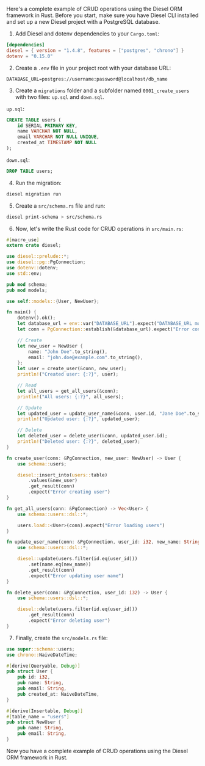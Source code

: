 Here's a complete example of CRUD operations using the Diesel ORM framework in Rust. Before you start, make sure you have Diesel CLI installed and set up a new Diesel project with a PostgreSQL database.

1. Add Diesel and dotenv dependencies to your `Cargo.toml`:

```toml
[dependencies]
diesel = { version = "1.4.8", features = ["postgres", "chrono"] }
dotenv = "0.15.0"
```

2. Create a `.env` file in your project root with your database URL:

```
DATABASE_URL=postgres://username:password@localhost/db_name
```

3. Create a `migrations` folder and a subfolder named `0001_create_users` with two files: `up.sql` and `down.sql`.

`up.sql`:

```sql
CREATE TABLE users (
    id SERIAL PRIMARY KEY,
    name VARCHAR NOT NULL,
    email VARCHAR NOT NULL UNIQUE,
    created_at TIMESTAMP NOT NULL
);
```

`down.sql`:

```sql
DROP TABLE users;
```

4. Run the migration:

```bash
diesel migration run
```

5. Create a `src/schema.rs` file and run:

```bash
diesel print-schema > src/schema.rs
```

6. Now, let's write the Rust code for CRUD operations in `src/main.rs`:

```rust
#[macro_use]
extern crate diesel;

use diesel::prelude::*;
use diesel::pg::PgConnection;
use dotenv::dotenv;
use std::env;

pub mod schema;
pub mod models;

use self::models::{User, NewUser};

fn main() {
    dotenv().ok();
    let database_url = env::var("DATABASE_URL").expect("DATABASE_URL must be set");
    let conn = PgConnection::establish(&database_url).expect("Error connecting to database");

    // Create
    let new_user = NewUser {
        name: "John Doe".to_string(),
        email: "john.doe@example.com".to_string(),
    };
    let user = create_user(&conn, new_user);
    println!("Created user: {:?}", user);

    // Read
    let all_users = get_all_users(&conn);
    println!("All users: {:?}", all_users);

    // Update
    let updated_user = update_user_name(&conn, user.id, "Jane Doe".to_string());
    println!("Updated user: {:?}", updated_user);

    // Delete
    let deleted_user = delete_user(&conn, updated_user.id);
    println!("Deleted user: {:?}", deleted_user);
}

fn create_user(conn: &PgConnection, new_user: NewUser) -> User {
    use schema::users;

    diesel::insert_into(users::table)
        .values(&new_user)
        .get_result(conn)
        .expect("Error creating user")
}

fn get_all_users(conn: &PgConnection) -> Vec<User> {
    use schema::users::dsl::*;

    users.load::<User>(conn).expect("Error loading users")
}

fn update_user_name(conn: &PgConnection, user_id: i32, new_name: String) -> User {
    use schema::users::dsl::*;

    diesel::update(users.filter(id.eq(user_id)))
        .set(name.eq(new_name))
        .get_result(conn)
        .expect("Error updating user name")
}

fn delete_user(conn: &PgConnection, user_id: i32) -> User {
    use schema::users::dsl::*;

    diesel::delete(users.filter(id.eq(user_id)))
        .get_result(conn)
        .expect("Error deleting user")
}
```

7. Finally, create the `src/models.rs` file:

```rust
use super::schema::users;
use chrono::NaiveDateTime;

#[derive(Queryable, Debug)]
pub struct User {
    pub id: i32,
    pub name: String,
    pub email: String,
    pub created_at: NaiveDateTime,
}

#[derive(Insertable, Debug)]
#[table_name = "users"]
pub struct NewUser {
    pub name: String,
    pub email: String,
}
```

Now you have a complete example of CRUD operations using the Diesel ORM framework in Rust.